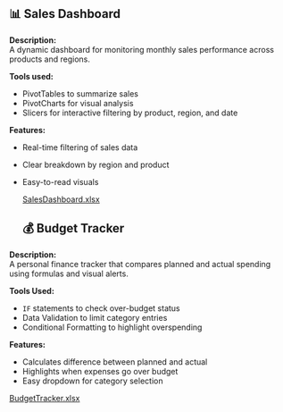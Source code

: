 ## 📊 Sales Dashboard

**Description:**  
A dynamic dashboard for monitoring monthly sales performance across products and regions.

**Tools used:**  
- PivotTables to summarize sales
- PivotCharts for visual analysis
- Slicers for interactive filtering by product, region, and date

**Features:**  
- Real-time filtering of sales data  
- Clear breakdown by region and product  
- Easy-to-read visuals

  [SalesDashboard.xlsx](https://github.com/user-attachments/files/20544108/SalesDashboard.xlsx)


  ## 💰 Budget Tracker

**Description:**  
A personal finance tracker that compares planned and actual spending using formulas and visual alerts.

**Tools Used:**  
- `IF` statements to check over-budget status  
- Data Validation to limit category entries  
- Conditional Formatting to highlight overspending

**Features:**  
- Calculates difference between planned and actual
- Highlights when expenses go over budget
- Easy dropdown for category selection

[BudgetTracker.xlsx](https://github.com/user-attachments/files/20544193/BudgetTracker.xlsx)


